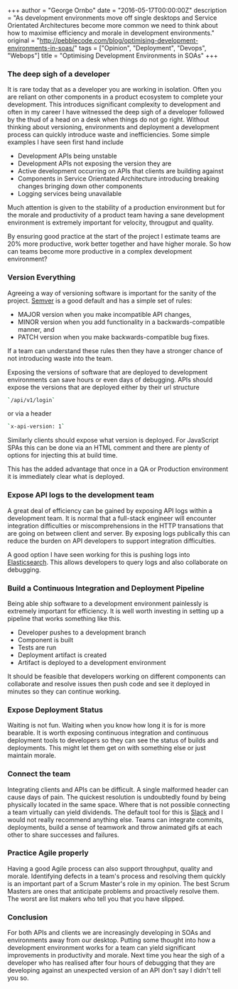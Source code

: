 +++
author = "George Ornbo"
date = "2016-05-17T00:00:00Z"
description = "As development environments move off single desktops and Service Orientated Architectures become more common we need to think about how to maximise efficiency and morale in development environments."
original = "http://pebblecode.com/blog/optimising-development-environments-in-soas/"
tags = ["Opinion", "Deployment", "Devops", "Webops"]
title = "Optimising Development Environments in SOAs"
+++

### The deep sigh of a developer

It is rare today that as a developer you are working in isolation. Often you are
reliant on other components in a product ecosystem to complete your development.
This introduces significant complexity to development and often in my career I
have witnessed the deep sigh of a developer followed by the thud of a head on a
desk when things do not go right. Without thinking about versioning,
environments and deployment a development process can quickly introduce waste
and inefficiencies. Some simple examples I have seen first hand include

- Development APIs being unstable
- Development APIs not exposing the version they are
- Active development occurring on APIs that clients are building against
- Components in Service Orientated Architecture introducing breaking changes
  bringing down other components
- Logging services being unavailable

Much attention is given to the stability of a production environment but for the
morale and productivity of a product team having a sane development environment
is extremely important for velocity, througput and quality.

By ensuring good practice at the start of the project I estimate teams are 20%
more productive, work better together and have higher morale. So how can teams
become more productive in a complex development environment?

### Version Everything

Agreeing a way of versioning software is important for the sanity of the
project. [Semver][1] is a good default and has a simple set of rules:

- MAJOR version when you make incompatible API changes,
- MINOR version when you add functionality in a backwards-compatible manner, and
- PATCH version when you make backwards-compatible bug fixes.

If a team can understand these rules then they have a stronger chance of not
introducing waste into the team.

Exposing the versions of software that are deployed to development environments
can save hours or even days of debugging. APIs should expose the versions that
are deployed either by their url structure

```sh
`/api/v1/login`
```

or via a header

```sh
`x-api-version: 1`
```

Similarly clients should expose what version is deployed. For JavaScript SPAs
this can be done via an HTML comment and there are plenty of options for
injecting this at build time.

This has the added advantage that once in a QA or Production environment it is
immediately clear what is deployed.

### Expose API logs to the development team

A great deal of efficiency can be gained by exposing API logs within a
development team. It is normal that a full-stack engineer will encounter
integration difficulties or miscomprehensions in the HTTP transations that are
going on between client and server. By exposing logs publically this can reduce
the burden on API developers to support integration difficulties.

A good option I have seen working for this is pushing logs into
[Elasticsearch][2]. This allows developers to query logs and also collaborate on
debugging.

### Build a Continuous Integration and Deployment Pipeline

Being able ship software to a development environment painlessly is extremely
important for efficiency. It is well worth investing in setting up a pipeline
that works something like this.

- Developer pushes to a development branch
- Component is built
- Tests are run
- Deployment artifact is created
- Artifact is deployed to a development environment

It should be feasible that developers working on different components can
collaborate and resolve issues then push code and see it deployed in minutes so
they can continue working.

### Expose Deployment Status

Waiting is not fun. Waiting when you know how long it is for is more bearable.
It is worth exposing continuous integration and continuous deployment tools to
developers so they can see the status of builds and deployments. This might let
them get on with something else or just maintain morale.

### Connect the team

Integrating clients and APIs can be difficult. A single malformed header can
cause days of pain. The quickest resolution is undoubtedly found by being
physically located in the same space. Where that is not possible connecting a
team virtually can yield dividends. The default tool for this is [Slack][3] and
I would not really recommend anything else. Teams can integrate commits,
deployments, build a sense of teamwork and throw animated gifs at each other to
share successes and failures.

### Practice Agile properly

Having a good Agile process can also support throughput, quality and morale.
Identifying defects in a team's process and resolving them quickly is an
important part of a Scrum Master's role in my opinion. The best Scrum Masters
are ones that anticipate problems and proactively resolve them. The worst are
list makers who tell you that you have slipped.

### Conclusion

For both APIs and clients we are increasingly developing in SOAs and
environments away from our desktop. Putting some thought into how a development
environment works for a team can yield significant improvements in productivity
and morale. Next time you hear the sigh of a developer who has realised after
four hours of debugging that they are developing against an unexpected version
of an API don't say I didn't tell you so.

[1]: http://semver.org/
[2]: https://www.elastic.co/products/elasticsearch
[3]: https://slack.com/
